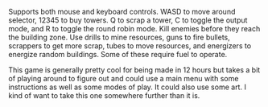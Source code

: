 Supports both mouse and keyboard controls. WASD to move around selector, 12345 to buy towers. Q to scrap a tower, C to toggle the output mode, and R to toggle the round robin mode. Kill enemies before they reach the building zone. 
Use drills to mine resources, guns to fire bullets, scrappers to get more scrap, tubes to move resources, and energizers to energize random buildings. Some of these require fuel to operate.

This game is generally pretty cool for being made in 12 hours but takes a bit of playing around to figure out and could use a main menu with some instructions as well as some modes of play. It could also use some art. I kind of want to take this one somewhere further than it is.
